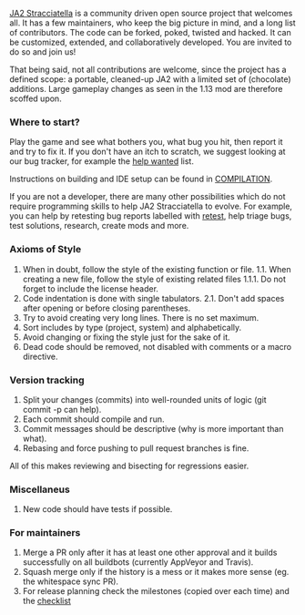 [JA2 Stracciatella](https://ja2-stracciatella.github.io/) is a community driven open source project that welcomes all. It has a few maintainers, who keep the big picture in mind, and a long list of contributors. The code can be forked, poked, twisted and hacked. It can be customized, extended, and collaboratively developed. You are invited to do so and join us!

That being said, not all contributions are welcome, since the project has a defined scope: a portable, cleaned-up JA2 with a limited set of (chocolate) additions. Large gameplay changes as seen in the 1.13 mod are therefore scoffed upon.

### Where to start?

Play the game and see what bothers you, what bug you hit, then report it and try to fix it. If you don't have an itch to scratch, we suggest looking at our bug tracker, for example the [help wanted](https://github.com/ja2-stracciatella/ja2-stracciatella/issues?q=is%3Aopen+is%3Aissue+label%3A%22help+wanted%22) list.

Instructions on building and IDE setup can be found in [COMPILATION](https://github.com/ja2-stracciatella/ja2-stracciatella/blob/master/COMPILATION.md).

If you are not a developer, there are many other possibilities which do not require programming skills to help JA2 Stracciatella to evolve. For example, you can help by retesting bug reports labelled with [retest](https://github.com/ja2-stracciatella/ja2-stracciatella/issues?q=is%3Aopen+is%3Aissue+label%3Aretest), help triage bugs, test solutions, research, create mods and more.

### Axioms of Style

1. When in doubt, follow the style of the existing function or file.
1.1. When creating a new file, follow the style of existing related files
1.1.1. Do not forget to include the license header.
2. Code indentation is done with single tabulators.
2.1. Don't add spaces after opening or before closing parentheses.
3. Try to avoid creating very long lines. There is no set maximum.
4. Sort includes by type (project, system) and alphabetically.
5. Avoid changing or fixing the style just for the sake of it.
6. Dead code should be removed, not disabled with comments or a macro directive.

### Version tracking

1. Split your changes (commits) into well-rounded units of logic (git commit -p can help).
2. Each commit should compile and run.
3. Commit messages should be descriptive (why is more important than what).
4. Rebasing and force pushing to pull request branches is fine.

All of this makes reviewing and bisecting for regressions easier.

### Miscellaneus

1. New code should have tests if possible.

### For maintainers

1. Merge a PR only after it has at least one other approval and it builds successfully on all buildbots (currently AppVeyor and Travis).
2. Squash merge only if the history is a mess or it makes more sense (eg. the whitespace sync PR). 
3. For release planning check the milestones (copied over each time) and the [checklist](https://github.com/ja2-stracciatella/ja2-stracciatella/blob/master/docs/Release-checklist.md)
